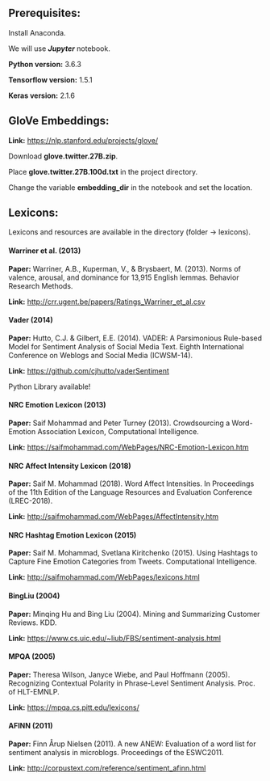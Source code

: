 ## Prerequisites:
Install Anaconda.

We will use ***Jupyter*** notebook.

**Python version:** 3.6.3

**Tensorflow version:** 1.5.1

**Keras version:** 2.1.6

## GloVe Embeddings:
**Link:** https://nlp.stanford.edu/projects/glove/

Download **glove.twitter.27B.zip**.

Place **glove.twitter.27B.100d.txt** in the project directory.

Change the variable **embedding_dir** in the notebook and set the location.

## Lexicons:
Lexicons and resources are available in the directory (folder -> lexicons).

#### Warriner et al. (2013)
**Paper:** Warriner, A.B., Kuperman, V., & Brysbaert, M. (2013). Norms of valence, arousal, and dominance for 13,915 English lemmas. Behavior Research Methods.

**Link:** http://crr.ugent.be/papers/Ratings_Warriner_et_al.csv

#### Vader (2014)
**Paper:** Hutto, C.J. & Gilbert, E.E. (2014). VADER: A Parsimonious Rule-based Model for Sentiment Analysis of Social Media Text. Eighth International Conference on Weblogs and Social Media (ICWSM-14).

**Link:** https://github.com/cjhutto/vaderSentiment

Python Library available!

#### NRC Emotion Lexicon (2013)
**Paper:** Saif Mohammad and Peter Turney (2013). Crowdsourcing a Word-Emotion Association Lexicon,  Computational Intelligence.

**Link:** https://saifmohammad.com/WebPages/NRC-Emotion-Lexicon.htm

#### NRC Affect Intensity Lexicon (2018)
**Paper:** Saif M. Mohammad (2018). Word Affect Intensities. In Proceedings of the 11th Edition of the Language Resources and Evaluation Conference (LREC-2018).

**Link:** http://saifmohammad.com/WebPages/AffectIntensity.htm


#### NRC Hashtag Emotion Lexicon (2015)
**Paper:** Saif M. Mohammad, Svetlana Kiritchenko (2015). Using Hashtags to Capture Fine Emotion Categories from Tweets. Computational Intelligence.

**Link:** http://saifmohammad.com/WebPages/lexicons.html


#### BingLiu (2004)
**Paper:** Minqing Hu and Bing Liu (2004). Mining and Summarizing Customer Reviews. KDD.

**Link:** https://www.cs.uic.edu/~liub/FBS/sentiment-analysis.html


#### MPQA (2005)
**Paper:** Theresa Wilson, Janyce Wiebe, and Paul Hoffmann (2005). Recognizing Contextual Polarity in Phrase-Level Sentiment Analysis. Proc. of HLT-EMNLP.

**Link:** https://mpqa.cs.pitt.edu/lexicons/


#### AFINN (2011)
**Paper:** Finn Årup Nielsen (2011). A new ANEW: Evaluation of a word list for sentiment analysis in microblogs. Proceedings of the ESWC2011.

**Link:** http://corpustext.com/reference/sentiment_afinn.html
